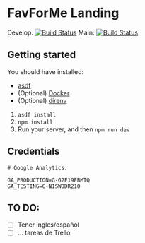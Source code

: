 # FavForMe Landing

Develop: [![Build Status](https://favforme.semaphoreci.com/badges/landing/branches/develop.svg?key=81cd66f4-0449-4645-bcfd-731657d92a7d)](https://favforme.semaphoreci.com/projects/landing)
Main: [![Build Status](https://favforme.semaphoreci.com/badges/landing/branches/main.svg?key=81cd66f4-0449-4645-bcfd-731657d92a7d)](https://favforme.semaphoreci.com/projects/landing)

## Getting started

You should have installed:

- [asdf](https://asdf-vm.com/#/)
- (Optional) [Docker](https://docs.docker.com/get-docker/)
- (Optional) [direnv](https://direnv.net/)

1. `asdf install`
2. `npm install`
3. Run your server, and then `npm run dev`

## Credentials

```
# Google Analytics:

GA_PRODUCTION=G-G2F19FBMTQ
GA_TESTING=G-N1SWDDR210
```

## TO DO:

- [ ] Tener ingles/español
- [ ] ... tareas de Trello
